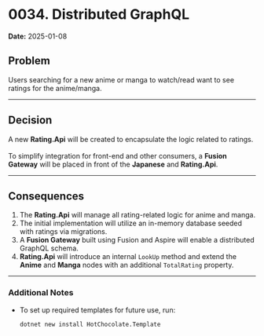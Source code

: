 # 0034. Distributed GraphQL

**Date:** 2025-01-08

## Problem

Users searching for a new anime or manga to watch/read want to see ratings for the anime/manga. </br>

---

## Decision

A new **Rating.Api** will be created to encapsulate the logic related to ratings. </br>  
To simplify integration for front-end and other consumers, a **Fusion Gateway** will be placed in front of the **Japanese** and **Rating.Api**. </br>

---

## Consequences

1. The **Rating.Api** will manage all rating-related logic for anime and manga. </br>
2. The initial implementation will utilize an in-memory database seeded with ratings via migrations. </br>
3. A **Fusion Gateway** built using Fusion and Aspire will enable a distributed GraphQL schema. </br>
4. **Rating.Api** will introduce an internal `LookUp` method and extend the **Anime** and **Manga** nodes with an additional `TotalRating` property. </br>

---

### Additional Notes

- To set up required templates for future use, run:
  ```bash
  dotnet new install HotChocolate.Template
